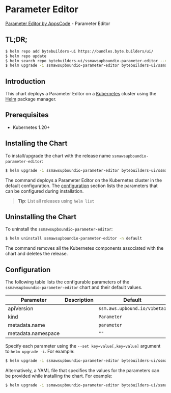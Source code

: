 # Parameter Editor

[Parameter Editor by AppsCode](https://byte.builders) - Parameter Editor

## TL;DR;

```bash
$ helm repo add bytebuilders-ui https://bundles.byte.builders/ui/
$ helm repo update
$ helm search repo bytebuilders-ui/ssmawsupboundio-parameter-editor --version=v0.4.18
$ helm upgrade -i ssmawsupboundio-parameter-editor bytebuilders-ui/ssmawsupboundio-parameter-editor -n default --create-namespace --version=v0.4.18
```

## Introduction

This chart deploys a Parameter Editor on a [Kubernetes](http://kubernetes.io) cluster using the [Helm](https://helm.sh) package manager.

## Prerequisites

- Kubernetes 1.20+

## Installing the Chart

To install/upgrade the chart with the release name `ssmawsupboundio-parameter-editor`:

```bash
$ helm upgrade -i ssmawsupboundio-parameter-editor bytebuilders-ui/ssmawsupboundio-parameter-editor -n default --create-namespace --version=v0.4.18
```

The command deploys a Parameter Editor on the Kubernetes cluster in the default configuration. The [configuration](#configuration) section lists the parameters that can be configured during installation.

> **Tip**: List all releases using `helm list`

## Uninstalling the Chart

To uninstall the `ssmawsupboundio-parameter-editor`:

```bash
$ helm uninstall ssmawsupboundio-parameter-editor -n default
```

The command removes all the Kubernetes components associated with the chart and deletes the release.

## Configuration

The following table lists the configurable parameters of the `ssmawsupboundio-parameter-editor` chart and their default values.

|     Parameter      | Description |                 Default                 |
|--------------------|-------------|-----------------------------------------|
| apiVersion         |             | <code>ssm.aws.upbound.io/v1beta1</code> |
| kind               |             | <code>Parameter</code>                  |
| metadata.name      |             | <code>parameter</code>                  |
| metadata.namespace |             | <code>""</code>                         |


Specify each parameter using the `--set key=value[,key=value]` argument to `helm upgrade -i`. For example:

```bash
$ helm upgrade -i ssmawsupboundio-parameter-editor bytebuilders-ui/ssmawsupboundio-parameter-editor -n default --create-namespace --version=v0.4.18 --set apiVersion=ssm.aws.upbound.io/v1beta1
```

Alternatively, a YAML file that specifies the values for the parameters can be provided while
installing the chart. For example:

```bash
$ helm upgrade -i ssmawsupboundio-parameter-editor bytebuilders-ui/ssmawsupboundio-parameter-editor -n default --create-namespace --version=v0.4.18 --values values.yaml
```
